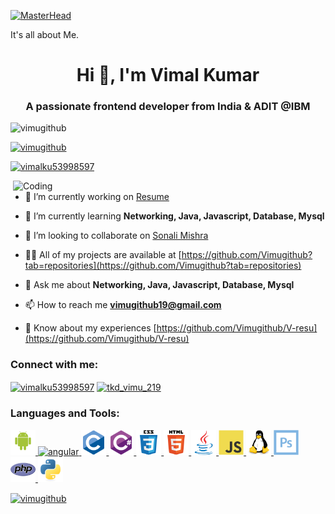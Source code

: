 [![MasterHead](https://www.beamstacks.com/blog/wp-content/uploads/2017/09/cloud-computing-banners-1024x283.jpg)](https://vimugithub.io)

It's all about Me.
<h1 align="center">Hi 👋, I'm Vimal Kumar</h1>
<h3 align="center">A passionate frontend developer from India & ADIT @IBM</h3>


<p align="left"> <img src="https://komarev.com/ghpvc/?username=vimugithub&label=Profile%20views&color=0e75b6&style=flat" alt="vimugithub" /> </p>

<p align="left"> <a href="https://github.com/ryo-ma/github-profile-trophy"><img src="https://github-profile-trophy.vercel.app/?username=vimugithub" alt="vimugithub" /></a> </p>

<p align="left"> <a href="https://twitter.com/vimalku53998597" target="blank"><img src="https://img.shields.io/twitter/follow/vimalku53998597?logo=twitter&style=for-the-badge" alt="vimalku53998597" /></a> </p>

<img align="right" alt="Coding" width="500" src="https://www.lambdatest.com/resources/images/news24.gif">


- 🔭 I’m currently working on [Resume](https://github.com/Vimugithub/V-resu)

- 🌱 I’m currently learning **Networking, Java, Javascript, Database, Mysql**

- 👯 I’m looking to collaborate on [Sonali Mishra](https://github.com/Missonali)

- 👨‍💻 All of my projects are available at [https://github.com/Vimugithub?tab=repositories](https://github.com/Vimugithub?tab=repositories)

- 💬 Ask me about **Networking, Java, Javascript, Database, Mysql**

- 📫 How to reach me **vimugithub19@gmail.com**

- 📄 Know about my experiences [https://github.com/Vimugithub/V-resu](https://github.com/Vimugithub/V-resu)

<h3 align="left">Connect with me:</h3>
<p align="left">
<a href="https://twitter.com/vimalku53998597" target="blank"><img align="center" src="https://raw.githubusercontent.com/rahuldkjain/github-profile-readme-generator/master/src/images/icons/Social/twitter.svg" alt="vimalku53998597" height="30" width="40" /></a>
<a href="https://instagram.com/tkd_vimu_219" target="blank"><img align="center" src="https://raw.githubusercontent.com/rahuldkjain/github-profile-readme-generator/master/src/images/icons/Social/instagram.svg" alt="tkd_vimu_219" height="30" width="40" /></a>
</p>

<h3 align="left">Languages and Tools:</h3>
<p align="left"> <a href="https://developer.android.com" target="_blank" rel="noreferrer"> <img src="https://raw.githubusercontent.com/devicons/devicon/master/icons/android/android-original-wordmark.svg" alt="android" width="40" height="40"/> </a> <a href="https://angular.io" target="_blank" rel="noreferrer"> <img src="https://angular.io/assets/images/logos/angular/angular.svg" alt="angular" width="40" height="40"/> </a> <a href="https://www.cprogramming.com/" target="_blank" rel="noreferrer"> <img src="https://raw.githubusercontent.com/devicons/devicon/master/icons/c/c-original.svg" alt="c" width="40" height="40"/> </a> <a href="https://www.w3schools.com/cs/" target="_blank" rel="noreferrer"> <img src="https://raw.githubusercontent.com/devicons/devicon/master/icons/csharp/csharp-original.svg" alt="csharp" width="40" height="40"/> </a> <a href="https://www.w3schools.com/css/" target="_blank" rel="noreferrer"> <img src="https://raw.githubusercontent.com/devicons/devicon/master/icons/css3/css3-original-wordmark.svg" alt="css3" width="40" height="40"/> </a> <a href="https://www.w3.org/html/" target="_blank" rel="noreferrer"> <img src="https://raw.githubusercontent.com/devicons/devicon/master/icons/html5/html5-original-wordmark.svg" alt="html5" width="40" height="40"/> </a> <a href="https://www.java.com" target="_blank" rel="noreferrer"> <img src="https://raw.githubusercontent.com/devicons/devicon/master/icons/java/java-original.svg" alt="java" width="40" height="40"/> </a> <a href="https://developer.mozilla.org/en-US/docs/Web/JavaScript" target="_blank" rel="noreferrer"> <img src="https://raw.githubusercontent.com/devicons/devicon/master/icons/javascript/javascript-original.svg" alt="javascript" width="40" height="40"/> </a> <a href="https://www.linux.org/" target="_blank" rel="noreferrer"> <img src="https://raw.githubusercontent.com/devicons/devicon/master/icons/linux/linux-original.svg" alt="linux" width="40" height="40"/> </a> <a href="https://www.photoshop.com/en" target="_blank" rel="noreferrer"> <img src="https://raw.githubusercontent.com/devicons/devicon/master/icons/photoshop/photoshop-line.svg" alt="photoshop" width="40" height="40"/> </a> <a href="https://www.php.net" target="_blank" rel="noreferrer"> <img src="https://raw.githubusercontent.com/devicons/devicon/master/icons/php/php-original.svg" alt="php" width="40" height="40"/> </a> <a href="https://www.python.org" target="_blank" rel="noreferrer"> <img src="https://raw.githubusercontent.com/devicons/devicon/master/icons/python/python-original.svg" alt="python" width="40" height="40"/> </a> <a href="https://reactjs.org/" target="_blank" rel="noreferrer">
 





<p><img align="center" src="https://github-readme-streak-stats.herokuapp.com/?user=vimugithub&" alt="vimugithub" /></p>
